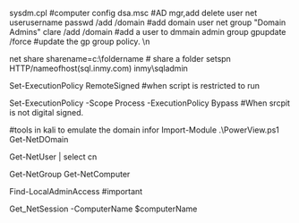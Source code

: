 sysdm.cpl   #computer config
dsa.msc  #AD mgr,add delete user
net userusername passwd /add /domain     #add domain user
net group "Domain Admins" clare /add /domain   #add a user to dmmain admin group
gpupdate /force      #update the gp group policy. \n

net share sharename=c:\foldername          # share a folder
setspn HTTP/nameofhost(sql.inmy.com) inmy\sqladmin


Set-ExecutionPolicy RemoteSigned   #when script is restricted to run

Set-ExecutionPolicy -Scope Process -ExecutionPolicy Bypass  #When srcpit is not digital signed.

#tools in kali to emulate the domain infor
  Import-Module .\PowerView.ps1
  Get-NetDOmain


  Get-NetUser | select cn

  Get-NetGroup
  Get-NetComputer

  Find-LocalAdminAccess  #important

  Get_NetSession -ComputerName $computerName
  

  
